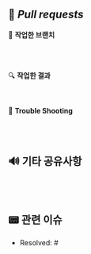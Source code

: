 ## 🌱 *Pull requests*

🌿 **작업한 브랜치**
<!-- branch이름을 적어주세요 -->

<br></br>

🔍 **작업한 결과**
<!-- 작업한 내용에 대해서 적어주세요 -->

<br></br>
🔫 **Trouble Shooting**
<!-- 해결한 어려움에 대해서 적어주세요-->

<br></br>
## 🔊 기타 공유사항
<!-- 모두가 알아아할 공유 사항에 대해서 적어주세요 -->

<br></br>
<!-- 이미지 자료가 있다면 적어주세요
## 📸 스크린샷
|기능|스크린샷|
|:--:|:--:|
||<img src = "">
||<img src = "">
<br></br>
-->

## 📟 관련 이슈
- Resolved: #
